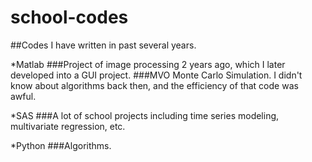 # school-codes
##Codes I have written in past several years.

*Matlab
###Project of image processing 2 years ago, which I later developed into a GUI project.
###MVO Monte Carlo Simulation. I didn't know about algorithms back then, and the efficiency of that code was awful.

*SAS
###A lot of school projects including time series modeling, multivariate regression, etc.

*Python
###Algorithms.
